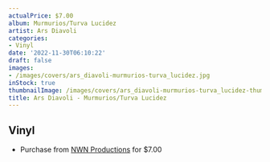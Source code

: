 ```yaml
---
actualPrice: $7.00
album: Murmurios/Turva Lucidez
artist: Ars Diavoli
categories:
- Vinyl
date: '2022-11-30T06:10:22'
draft: false
images:
- /images/covers/ars_diavoli-murmurios-turva_lucidez.jpg
inStock: true
thumbnailImage: /images/covers/ars_diavoli-murmurios-turva_lucidez-thumb.jpg
title: Ars Diavoli - Murmurios/Turva Lucidez
---
```


## Vinyl
* Purchase from [NWN Productions](http://shop.nwnprod.com/index.php?route=product/product&path=76&product_id=539&sort=pd.name&order=ASC) for $7.00
